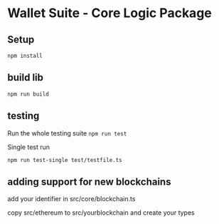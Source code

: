 # Wallet Suite - Core Logic Package

## Setup
`npm install`

## build lib
`npm run build`

## testing
Run the whole testing suite
`npm run test`

Single test run
```
npm run test-single test/testfile.ts
```

## adding support for new blockchains

add your identifier in src/core/blockchain.ts

copy src/ethereum to src/yourblockchain and create your types
